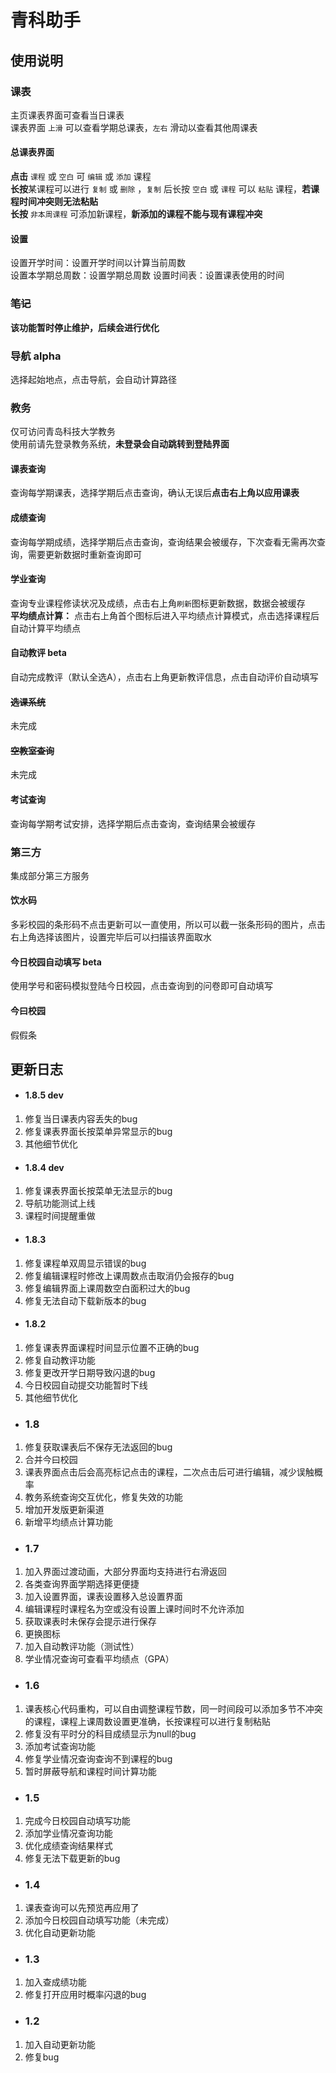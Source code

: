 # 青科助手  

## 使用说明  

### 课表  

主页课表界面可查看当日课表  
课表界面 `上滑` 可以查看学期总课表，`左右` 滑动以查看其他周课表  

#### 总课表界面  
**点击** `课程` 或 `空白` 可 `编辑` 或 `添加` 课程  
**长按**某课程可以进行 `复制` 或 `删除` ，`复制` 后长按 `空白` 或 `课程` 可以 `粘贴` 课程，**若课程时间冲突则无法粘贴**  
**长按** `非本周课程` 可添加新课程，**新添加的课程不能与现有课程冲突**  

#### 设置  
设置开学时间：设置开学时间以计算当前周数  
设置本学期总周数：设置学期总周数
设置时间表：设置课表使用的时间

### ~~笔记~~  
**该功能暂时停止维护，后续会进行优化**

### 导航 alpha
选择起始地点，点击导航，会自动计算路径

### 教务  
仅可访问青岛科技大学教务  
使用前请先登录教务系统，**未登录会自动跳转到登陆界面**  

#### 课表查询  
查询每学期课表，选择学期后点击查询，确认无误后**点击右上角以应用课表**  

#### 成绩查询  
查询每学期成绩，选择学期后点击查询，查询结果会被缓存，下次查看无需再次查询，需要更新数据时重新查询即可  

#### 学业查询  
查询专业课程修读状况及成绩，点击右上角`刷新`图标更新数据，数据会被缓存  
**平均绩点计算：** 点击右上角首个图标后进入平均绩点计算模式，点击选择课程后自动计算平均绩点   

#### 自动教评 beta
自动完成教评（默认全选A），点击右上角更新教评信息，点击自动评价自动填写

#### ~~选课系统~~  
未完成  

#### ~~空教室查询~~  
未完成  

#### 考试查询  
查询每学期考试安排，选择学期后点击查询，查询结果会被缓存  

### 第三方  
集成部分第三方服务  

#### 饮水码  
多彩校园的条形码不点击更新可以一直使用，所以可以截一张条形码的图片，点击右上角选择该图片，设置完毕后可以扫描该界面取水  

#### 今日校园自动填写 beta
使用学号和密码模拟登陆今日校园，点击查询到的问卷即可自动填写  

#### 今曰校园  
假假条

## 更新日志

* #### 1.8.5 dev
1. 修复当日课表内容丢失的bug
2. 修复课表界面长按菜单异常显示的bug
3. 其他细节优化

* #### 1.8.4 dev
1. 修复课表界面长按菜单无法显示的bug
2. 导航功能测试上线
3. 课程时间提醒重做

* #### 1.8.3
1. 修复课程单双周显示错误的bug
2. 修复编辑课程时修改上课周数点击取消仍会报存的bug
3. 修复编辑界面上课周数空白面积过大的bug
4. 修复无法自动下载新版本的bug

* #### 1.8.2
1. 修复课表界面课程时间显示位置不正确的bug
2. 修复自动教评功能
3. 修复更改开学日期导致闪退的bug
4. 今日校园自动提交功能暂时下线
5. 其他细节优化

* ### 1.8
1. 修复获取课表后不保存无法返回的bug
2. 合并今曰校园
3. 课表界面点击后会高亮标记点击的课程，二次点击后可进行编辑，减少误触概率
4. 教务系统查询交互优化，修复失效的功能
5. 增加开发版更新渠道
6. 新增平均绩点计算功能

* ### 1.7  
1. 加入界面过渡动画，大部分界面均支持进行右滑返回  
2. 各类查询界面学期选择更便捷  
3. 加入设置界面，课表设置移入总设置界面  
4. 编辑课程时课程名为空或没有设置上课时间时不允许添加  
5. 获取课表时未保存会提示进行保存  
6. 更换图标  
7. 加入自动教评功能（测试性）  
8. 学业情况查询可查看平均绩点（GPA）  

* ### 1.6  
1. 课表核心代码重构，可以自由调整课程节数，同一时间段可以添加多节不冲突的课程，课程上课周数设置更准确，长按课程可以进行复制粘贴  
2. 修复没有平时分的科目成绩显示为null的bug  
3. 添加考试查询功能  
4. 修复学业情况查询查询不到课程的bug  
5. 暂时屏蔽导航和课程时间计算功能

* ### 1.5  
1. 完成今日校园自动填写功能  
2. 添加学业情况查询功能  
3. 优化成绩查询结果样式  
4. 修复无法下载更新的bug  

* ### 1.4  
1. 课表查询可以先预览再应用了  
2. 添加今日校园自动填写功能（未完成）  
3. 优化自动更新功能  

* ### 1.3  
1. 加入查成绩功能  
2. 修复打开应用时概率闪退的bug  

* ### 1.2  
1. 加入自动更新功能  
2. 修复bug  
